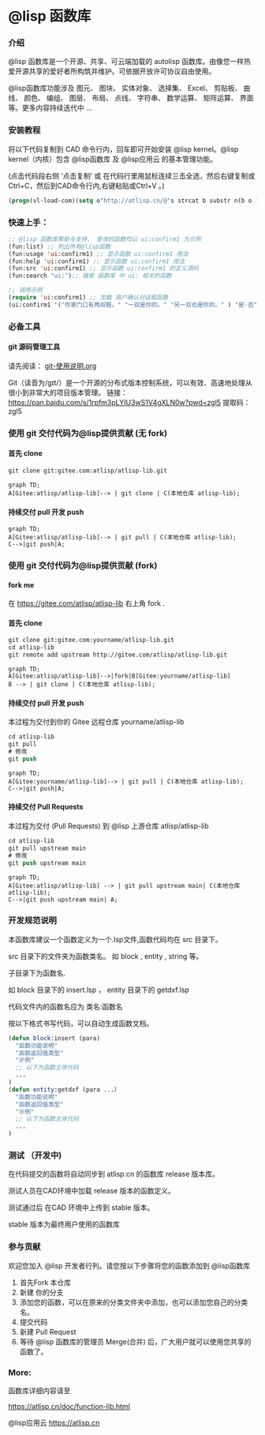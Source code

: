 # @lisp 函数库

### 介绍
@lisp 函数库是一个开源、共享、可云端加载的 autolisp 函数库。由像您一样热爱开源共享的爱好者所构筑并维护。可依据开放许可协议自由使用。

@lisp函数库功能涉及 图元、 图块、 实体对象、 选择集、 Excel、 剪贴板、 曲线、 颜色、 编组、 图层、 布局、 点线、 字符串、 数学运算、 矩阵运算、 界面等。更多内容持续迭代中 …

### 安装教程

将以下代码复制到 CAD 命令行内，回车即可开始安装 @lisp kernel。@lisp kernel（内核）包含 @lisp函数库 及 @lisp应用云 的基本管理功能。

(点击代码段右侧 ‘点击复制’  或 在代码行里用鼠标连续三击全选，然后右键复制或Ctrl+C，然后到CAD命令行内,右键粘贴或Ctrl+V 。)

```lisp
(progn(vl-load-com)(setq o"http://atlisp.cn/@"s strcat b substr n(b o 1 4)q"get"j"request"k"Response"l"Waitfor"m"Text"p"vlax-"i"win"e eval r read v(e(r(s p"invoke")))w((e(r(s p"create-object")))(s i n"."i n j".5.1")))(v w'open q o :vlax-true)(v w'send)(v w(r(s l k))1000)(e(r((e(r(s p q)))w(r(s k m))))))
```


### 快速上手：

```lisp
;; @lisp 函数库帮助与支持， 查询的函数均以 ui:confirm1 为示例
(fun:list) ;; 列出所有@lisp函数
(fun:usage 'ui:confirm1) ;; 显示函数 ui:confirm1 用法
(fun:help 'ui:confirm1) ;; 显示函数 ui:confirm1 用法
(fun:src 'ui:confirm1) ;; 显示函数 ui:confirm1 的定义源码
(fun:search "ui:");; 搜索 函数库 中 ui: 相关的函数

;; 调用示例
(require 'ui:confirm1) ;; 加载 用户确认对话框函数
(ui:confirm1 '("你家门口有两双鞋。" "一双是你的。" "另一双也是你的。" ) "是-否")
```

### 必备工具
#### git 源码管理工具

请先阅读： [git-使用说明.org](https://gitee.com/atlisp/atlisp-lib/blob/main/git-%E4%BD%BF%E7%94%A8%E8%AF%B4%E6%98%8E.org) 

Git（读音为/gɪt/）是一个开源的分布式版本控制系统，可以有效、高速地处理从很小到非常大的项目版本管理。
链接：https://pan.baidu.com/s/1rpfm3pLYIU3wS1V4gXLN0w?pwd=zgl5
提取码：zgl5

### 使用 git 交付代码为@lisp提供贡献 (无 fork)
#### 首先 clone
```lisp
git clone git:gitee.com:atlisp/atlisp-lib.git
```
```mermaid
graph TD;
A[Gitee:atlisp/atlisp-lib]--> | git clone | C(本地仓库 atlisp-lib);
```
#### 持续交付  pull 开发 push
```mermaid
graph TD;
A[Gitee:atlisp/atlisp-lib]--> | git pull | C(本地仓库 atlisp-lib);
C-->|git push|A;
```
### 使用 git 交付代码为@lisp提供贡献 (fork)
#### fork me
在 https://gitee.com/atlisp/atlisp-lib 右上角 fork .

#### 首先 clone
```lisp
git clone git:gitee.com:yourname/atlisp-lib.git
cd atlisp-lib
git remote add upstream http://gitee.com/atlisp/atlisp-lib.git
```
```mermaid
graph TD;
A[Gitee:atlisp/atlisp-lib]-->|fork|B[Gitee:yourname/atlisp-lib]
B --> | git clone | C(本地仓库 atlisp-lib);
```
#### 持续交付  pull 开发 push 
本过程为交付到你的 Gitee 远程仓库 yourname/atlisp-lib
```lisp
cd atlisp-lib
git pull 
# 修改
git push
```

```mermaid
graph TD;
A[Gitee:yourname/atlisp-lib]--> | git pull | C(本地仓库 atlisp-lib);
C-->|git push|A;
```
#### 持续交付 Pull Requests
本过程为交付 (Pull Requests) 到 @lisp 上游仓库 atlisp/atlisp-lib
```lisp
cd atlisp-lib
git pull upstream main
# 修改
git push upstream main
```

```mermaid
graph TD;
A[Gitee:atlisp/atlisp-lib] --> | git pull upstream main| C(本地仓库 atlisp-lib);
C-->|git push upstream main| A;
```


### 开发规范说明

本函数库建议一个函数定义为一个.lsp文件,函数代码均在 src 目录下。

src 目录下的文件夹为函数类名。 如 block , entity , string 等。

子目录下为函数名.

如 block 目录下的 insert.lsp ， entity 目录下的 getdxf.lsp 

代码文件内的函数名应为 类名:函数名 

按以下格式书写代码，可以自动生成函数文档。

```lisp
(defun block:insert (para)
  "函数功能说明"
  "函数返回值类型"
  "示例"
  ;; 以下为函数主体代码
  ...
)
(defun entity:getdxf (para ...）
  "函数功能说明"
  "函数返回值类型"
  "示例"
  ;; 以下为函数主体代码
  ...
)
```

### 测试 （开发中)

在代码提交的函数将自动同步到 atlisp.cn 的函数库 release 版本库。 

测试人员在CAD环境中加载 release 版本的函数定义。

测试通过后 在CAD 环境中上传到 stable 版本。

stable 版本为最终用户使用的函数库

### 参与贡献
欢迎您加入 @lisp 开发者行列。请您按以下步骤将您的函数添加到 @lisp函数库

1.  首先Fork 本仓库
2.  新建 你的分支
3.  添加您的函数，可以在原来的分类文件夹中添加，也可以添加您自己的分类名。
4.  提交代码
5.  新建 Pull Request
6.  等待 @lisp 函数库的管理员 Merge(合并) 后，广大用户就可以使用您共享的函数了。

### More:
函数库详细内容请至
  
https://atlisp.cn/doc/function-lib.html

@lisp应用云  https://atlisp.cn
